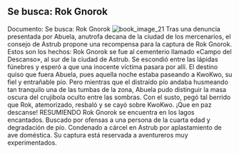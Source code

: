 ## Se busca: Rok Gnorok
Documento: Se busca: Rok Gnorok
![book_image_21](https://media.discordapp.net/attachments/1105643336989159555/1105647967806959727/21.jpg)
Tras una denuncia presentada por Abuela, anutrofa decana de la ciudad de los mercenarios, el consejo de Astrub propone una recompensa para la captura de Rok Gnorok.
Estos son los hechos: Rok Gnorok se fue al cementerio llamado «Campo del Descanso», al sur de la ciudad de Astrub. Se escondió entre las lápidas fúnebres y esperó a que una inocente víctima pasara por allí. El destino quiso que fuera Abuela, pues aquella noche estaba paseando a KwoKwo, su fiel y entrañable pío. Pero mientras que el distraído pío andaba husmeando tan tranquilo una de las tumbas de la zona, Abuela pudo distinguir la masa oscura del crujibola oculto entre las sombras. Con el susto, pegó tal berrido que Rok, atemorizado, resbaló y se cayó sobre KwoKwo. ¡Que en paz descanse!
RESUMIENDO
Rok Gnorok se encuentra en los lagos encantados.
Buscado por ofensas a una persona de la cuarta edad y degradación de pío. Condenado a cárcel en Astrub por aplastamiento de ave doméstica.
Su captura está reservada a aventureros muy experimentados.
